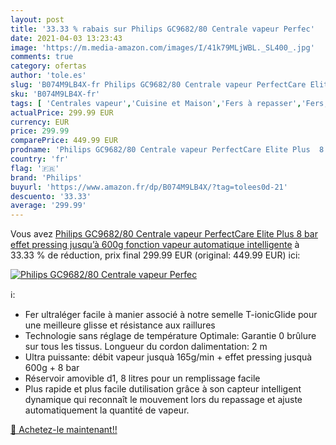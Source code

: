 ```yaml
---
layout: post
title: '33.33 % rabais sur Philips GC9682/80 Centrale vapeur Perfec'
date: 2021-04-03 13:23:43
image: 'https://m.media-amazon.com/images/I/41k79MLjWBL._SL400_.jpg'
comments: true
category: ofertas
author: 'tole.es'
slug: 'B074M9LB4X-fr Philips GC9682/80 Centrale vapeur PerfectCare Elite Plus 8...'
sku: 'B074M9LB4X-fr'
tags: [ 'Centrales vapeur','Cuisine et Maison','Fers à repasser','Fers, centrales vapeur et accessoires','philips', ]
actualPrice: 299.99 EUR
currency: EUR
price: 299.99
comparePrice: 449.99 EUR
prodname: 'Philips GC9682/80 Centrale vapeur PerfectCare Elite Plus  8 bar effet pressing jusqu’à 600g  fonction vapeur automatique intelligente'
country: 'fr'
flag: '🇫🇷'
brand: 'Philips'
buyurl: 'https://www.amazon.fr/dp/B074M9LB4X/?tag=tolees0d-21'
descuento: '33.33'
average: '299.99'
---
```


Vous avez [Philips GC9682/80 Centrale vapeur PerfectCare Elite Plus  8 bar effet pressing jusqu’à 600g  fonction vapeur automatique intelligente](https://www.amazon.fr/dp/B074M9LB4X/?tag=tolees0d-21)  à  33.33 % de réduction, prix final  299.99 EUR (original: 449.99 EUR) ici:

[![Philips GC9682/80 Centrale vapeur Perfec](https://m.media-amazon.com/images/I/41k79MLjWBL._SL400_.jpg)](https://www.amazon.fr/dp/B074M9LB4X/?tag=tolees0d-21)

ℹ️:

- Fer ultraléger facile à manier associé à notre semelle T-ionicGlide pour une meilleure glisse et résistance aux raillures
- Technologie sans réglage de température Optimale: Garantie 0 brûlure sur tous les tissus. Longueur du cordon dalimentation: 2 m
- Ultra puissante: débit vapeur jusquà 165g/min + effet pressing jusquà 600g + 8 bar
- Réservoir amovible d1, 8 litres pour un remplissage facile
- Plus rapide et plus facile dutilisation grâce à son capteur intelligent dynamique qui reconnaît le mouvement lors du repassage et ajuste automatiquement la quantité de vapeur.

[🛒 Achetez-le maintenant!!](https://www.amazon.fr/dp/B074M9LB4X/?tag=tolees0d-21)
